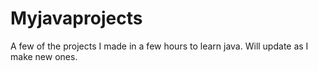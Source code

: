 # Myjavaprojects
A few of the projects I made in a few hours to learn java. Will update as I make new ones. 
